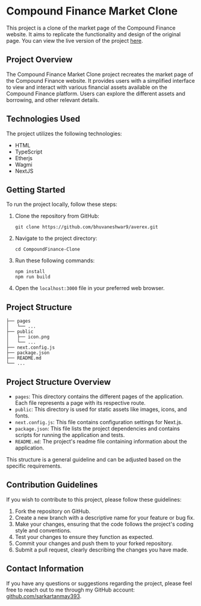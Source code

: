 # Compound Finance Market Clone

This project is a clone of the market page of the Compound Finance website. It aims to replicate the functionality and design of the original page. You can view the live version of the project [here](https://compound-finance-clone-ij1pf64vy-sarkartanmay393.vercel.app/).

## Project Overview

The Compound Finance Market Clone project recreates the market page of the Compound Finance website. It provides users with a simplified interface to view and interact with various financial assets available on the Compound Finance platform. Users can explore the different assets and borrowing, and other relevant details.

## Technologies Used

The project utilizes the following technologies:

- HTML
- TypeScript
- Etherjs
- Wagmi
- NextJS

## Getting Started

To run the project locally, follow these steps:

1. Clone the repository from GitHub:

   ```
   git clone https://github.com/bhuvaneshwar9/averex.git
   ```

2. Navigate to the project directory:

   ```
   cd CompoundFinance-Clone
   ```

3. Run these following commands:

   ```
   npm install
   npm run build
   ```

4. Open the `localhost:3000` file in your preferred web browser.

## Project Structure

```
├── pages
│   └── ...
├── public
│   ├── icon.png
│   └── ...
├── next.config.js
├── package.json
├── README.md
└── ...
```

## Project Structure Overview

- `pages`: This directory contains the different pages of the application. Each file represents a page with its respective route.
- `public`: This directory is used for static assets like images, icons, and fonts.
- `next.config.js`: This file contains configuration settings for Next.js.
- `package.json`: This file lists the project dependencies and contains scripts for running the application and tests.
- `README.md`: The project's readme file containing information about the application.

This structure is a general guideline and can be adjusted based on the specific requirements.

## Contribution Guidelines

If you wish to contribute to this project, please follow these guidelines:

1. Fork the repository on GitHub.
2. Create a new branch with a descriptive name for your feature or bug fix.
3. Make your changes, ensuring that the code follows the project's coding style and conventions.
4. Test your changes to ensure they function as expected.
5. Commit your changes and push them to your forked repository.
6. Submit a pull request, clearly describing the changes you have made.

## Contact Information

If you have any questions or suggestions regarding the project, please feel free to reach out to me through my GitHub account: [github.com/sarkartanmay393](https://github.com/sarkartanmay393).
